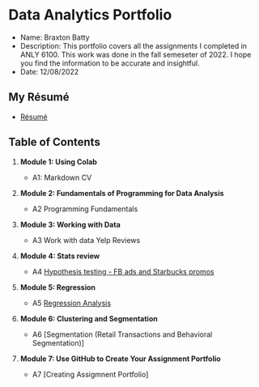 # Data Analytics Portfolio
- Name: Braxton Batty
- Description: This portfolio covers all the assignments I completed in ANLY 6100. This work was done in the fall semeseter of 2022. I hope you find the information to be accurate and insightful.
- Date: 12/08/2022
## My Résumé
- [Résumé](https://colab.research.google.com/drive/1cc8RTVbqhcEB1LvXHmM6m7A1JE_SMin1?usp=sharing)
## Table of Contents
1. **Module 1: Using Colab**
   - A1: Markdown CV
   
2. **Module 2: Fundamentals of Programming for Data Analysis**
   - A2 Programming Fundamentals
   
3. **Module 3: Working with Data**
   - A3 Work with data Yelp Reviews
  
4. **Module 4: Stats review**
   - A4 [Hypothesis testing - FB ads and Starbucks promos](https://colab.research.google.com/drive/1c3frjw61oBVmxI-5fqANw5Zbo4B3Y2l6?usp=sharing)
   
5. **Module 5: Regression**
   - A5 [Regression Analysis](https://colab.research.google.com/drive/1kFDUbLtRVJHzb13lt6dYvQBCbHh6g4lo?usp=sharing)
   
6. **Module 6: Clustering and Segmentation**
   - A6 [Segmentation (Retail Transactions and Behavioral Segmentation)]

7. **Module 7: Use GitHub to Create Your Assignment Portfolio**
    - A7 [Creating Assigmnent Portfolio]
